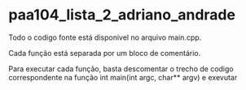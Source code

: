 # paa104_lista_2_adriano_andrade

Todo o codigo fonte está disponivel no arquivo main.cpp.

Cada função está separada por um bloco de comentário.

Para executar cada função, basta descomentar o trecho de codigo correspondente na função int main(int argc, char** argv) e exevutar
